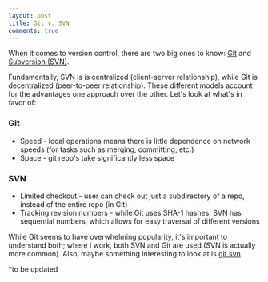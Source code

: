 ```yaml
---
layout: post
title: Git v. SVN
comments: true
---
```

When it comes to version control, there are two big ones to know: [Git](http://git-scm.com/) and [Subversion (SVN)](http://subversion.apache.org/).  

Fundamentally, SVN is is centralized (client-server relationship), while Git is decentralized (peer-to-peer relationship). These different models account for the advantages one approach over the other. Let's look at what's in favor of:  

### Git

* Speed - local operations means there is little dependence on network speeds (for tasks such as merging, committing, etc.)
* Space - git repo's take significantly less space

### SVN

* Limited checkout - user can check out just a subdirectory of a repo, instead of the entire repo (in Git)
* Tracking revision numbers - while Git uses SHA-1 hashes, SVN has sequential numbers, which allows for easy traversal of different versions

While Git seems to have overwhelming popularity, it's important to understand both; where I work, both SVN and Git are used (SVN is actually more common). Also, maybe something interesting to look at is [git svn](http://git-scm.com/book/en/Git-and-Other-Systems-Git-and-Subversion).

*to be updated
